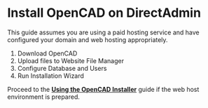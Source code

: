 
# Install OpenCAD on DirectAdmin

This guide assumes you are using a paid hosting service and have configured your domain and web hosting appropriately.

 1. Download OpenCAD
 2. Upload files to Website File Manager
 3. Configure Database and Users
 4. Run Installation Wizard

Proceed to the **[Using the OpenCAD Installer](../autoinstaller/)** guide if the web host environment is prepared.
